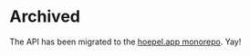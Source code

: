 # Archived

The API has been migrated to the [hoepel.app monorepo](https://github.com/hoepel-app/hoepel-app). Yay!

